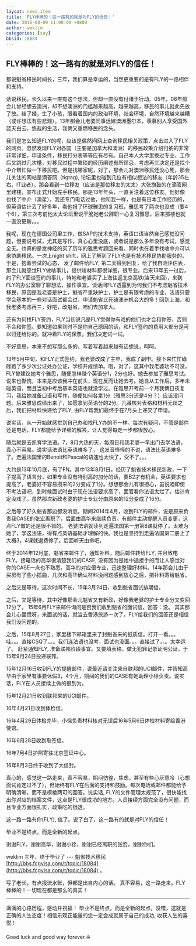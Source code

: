 ```yaml
---
layout: news_item
title: 'FLY棒棒的！这一路有的就是对FLY的信任！'
date: 2016-08-09 11:00:00 +0800
author: weklim
categories: [say]
bbsid: 18084
---
```


## FLY棒棒的！这一路有的就是对FLY的信任！

都说魁省移民时间长，三年，我们算是幸运的，当然更重要的是有FLY的一路相伴和支持。

话说移民，长久以来一直有这个想法，但却一直没有付诸于行动。05年，06年那会儿曾经想去澳洲，却不想澳洲的门槛越来越高，越来越高，移民的事儿就此先放了放。结了婚，生了小孩，眼看着国内的政治环境，社会环境，自然环境越来越糟（或许想法有些悲观）。13年那会儿老婆同事远嫁澳洲墨尔本，羡慕别人享受国外蓝天白云，悠哉的生活，我俩又重燃移民的念头。

我们是怎么知道FLY的呢，应该是偶然间网上查询移民相关政策，点击进入了FLY的网页。忽然发现FLY对各国（主要是加拿大和澳洲）的移民政策介绍归纳的非常非常详细，申请条件，移民打分表等等应有尽有。自己本人大学里换过专业，工作后又跳过几次槽，对移民过程中繁琐的经历阐述有所顾忌，考虑再三决定还是找个中介帮忙做一下移民吧。但是找哪家呢，对了，那会儿对澳洲移民还没心死，那会儿关注的网站是滴答网（tigtag), 论坛里也碰到几位有相似想法的移友（年龄35左右，IT业者）。那会看到一位移友（应该是那位移友的太太）大张旗鼓的在滴答网里建楼，宣布正式开始左手移民。那是13年年头，一直关注着这位移友。他好像也找了中介（澳星），我还专门电话过他，他和我一样，也是有日本工作经历的，但英语估计丢了好多年，看他报了环球雅思的复习班，雅思考了两次也没成（要4个6），第三次考前他太太论坛里说干脆她老公辞职一心复习雅思，后来那楼也就一直没更新。。。

我呢，现在在德国公司里工作，做SAP的技术支持，英语口语当然自己感觉没问题，但要说考试，尤其是写作，真心心里没底，或者说是那么多年没有考试，感觉全无。也真的是发神经的买了历年的雅思考题回来看。同时也在着手找啥中介可以来协助移民。一次上night shift，网上了解到了FLY也是有技术移民协助服务的。于是，抱着尝试的心态， 发了邮件给FLY, 第二天得到回复，给了我自测评估表，那会儿就感觉FLY做啥事儿，提供啥材料都很详细，很专业。后来13年五一过后，约了FLY面谈签约的事儿，特地和老婆买了上海往返北京高铁(当天来回)，来到FLY的办公室聊了聊想法，操作事宜。谈话间FLY透露到为何我们不考虑魁省技术移民，原因是我老婆是护士，魁省严重缺护士，护士是有限考虑的专业，法语只要学会基本的一些对话面试都会过，申请魁省比死磕澳洲机会大的多！回到上海，和我老婆考虑再三，好吧，改魁省，咱们去加拿大。

还有为何找FLY签约，FLY当初说凡是FLY觉得你有戏的他们也才会和你签，否则不会和你签。要知道如果到时不是你自己原因的话，和FLY签约的费用大部分是可以归还给你的。就冲着FLY的保票，我们决定试一试。

不好意思，本来不想写那么多的，写着写着越来越有话想说，呵呵。

13年5月中旬，和FLY正式签约，我老婆改成了主申，我成了副申。接下来忙忙碌碌跑了多少次公证处办公证，学校开成绩单。哦，对了，这其中我老婆功不可没，FLY曾建议她考个雅思，随便怎样赚个英语分1，2分也好。她去参加了雅思考试。说来也惭愧，本来是应该我冲在前头，现在反而让她去考。她自从工作后，多年未碰英语，而且当初中考后基本英语也就没学过。在雅思开考前一个月我俩日夜复习，我给她准备口语和写作，随便如何各拿1分（雅思3分还是4分？）应该没问题。后来雅思成绩出来了，如愿拿到英语分的2分。几番核对表格和材料无误之后，我们把材料快递给了FLY, 由FLY帮我们最终于在7月头上递交了申请。

说实话，从一开始就感觉到自己办和找FLY办的不一样。每次有疑问，不管是邮件还是电话，FLY都能给予详细的解答，让人觉得每走一步都很放心。

随后就是去凯育学法语。7，8月大热的天，每周日和我老婆一早出门去学法语，真心不容易。说实话法语比英语难多了， 这发音怪怪的不说，语法比英语难多了。走遍法国里的Benoit和Pascal的语速也太快了，受不了。。。

大约是13年10月底，有了FN。其中13年8月1日，经历了魁省技术移民新政，一下子提高了语言分，如果专业没有特别高的加分的话，要B2才有机会，英语要求也提高了，老婆好不容易攒来的2分变成了1分。想想那会儿有很担心，虽说咱即使不考法语吧，到时候面试时由于现在法语要求高了，面官看你法语太烂了，估计肯定没戏了。虽然那次新政老婆的护士专业分由原来的12分变成了16分。

之后等了好久魁省那边都没消息。期间2014年4月，收到FLY的邮件，说是原来负责我CASE的张宏离职了，后面由高华来继续负责。有邮件主动提醒人员变更，这点FLY做的还是很不错的。
老婆法语就读到走遍法国第一册第8课就停了。太难为她了，学这法语，得有点英语基础才理解的快。我也是坚持到走遍法国第二册上了大概3，4课就退费停了。后面听天由命吧。

终于2014年12月底，魁省来邮件了，通知补料，随后邮件转给FLY, 并且致电FLY。接电话的高华很清楚我们的CASE, 没有因为是她中途接手的而让人感觉对你的CASE一点也不熟悉。高华的对应很专业，迅速整理好材料。14年那会儿由于买房有了些小插曲，几次和高华确认材料没问题感到放心之后，把补料寄给魁省。

之后又是等待，这次时间不长，15年3月24日，收到魁省面试排期信。

之后，又是等待，其中好像那会儿魁省又有新政，好像我老婆的护士专业分又变回12分了。
15年6月FLY来邮件询问是否我们收到魁省的面试信，回答：没。
其实那会儿心里慌呀，来面试的话，就当去香港旅游一次了。FLY给我们的回答还是相信我们没问题的。

之后，15年8月27日，家里楼下邮箱里来了封魁省来的纸质信。打开一看。。。哇。。。直接CSQ了。。。我们连法语也没考，面试也没面。。。直接过了。。。太幸运了。
赶紧通知FLY, 准备联邦阶段事宜。又要填表格，做无犯罪记录证明公证，于15年9月24日投递联邦。

15年12月16日收到FLY的提醒邮件，说最近请关注来自联邦的UCI邮件，并告知高华由于家里有事要休假3，4个月，期间的我们的CASE有她助理小徐负责。说实话，FLY在人员接续上做的很到为。

15年12月21日收到联邦来的UCI邮件。

16年4月21日收到体检信。

16年4月29日体检完毕，小徐负责材料核对无误后16年5月6日体检材料寄给香港使馆。

16年6月28日收到取签信。

16年7月4日护照寄往北京签证中心。

16年8月3日终于收到了大信封。

真心的，感觉这一路走来，真不容易，期间彷徨，焦虑，甚至有些心灰意冷（心想面试肯定过不了），但始终有FLY在后面的支持和鼓励。每次电话或邮件都能给予明确清晰，而不是模棱两可的回答。说实话, FLY的文件管理太规范了，很快能找出你对应的档案文件，这点是FLY很成功的地方。人员接续方面完全没有问题，而且专业方面很扎实，政策吃的很透。

这一路一路有你(FLY), 值了。说了白了，这一路有的就是对FLY的信任！

毕业不是终点，而是全新的起点。

谢谢FLY。谢谢高华，谢谢小徐，谢谢已经离职的张宏，谢谢你们。

weklim 三年，终于毕业了 --- 魁省技术移民 [http://bbs.fcgvisa.com/t/topic/18084](http://bbs.fcgvisa.com/t/topic/18084) 。

写了老长，有点报流水账，但都是出自内心的话。
真不容易，这一路走来。FLY棒棒的！一切现在都是那么的真实！

---

满满的心路历程，感动并祝福！
毕业不是终点，而是全新的起点，没错，这就是正确的人生态度！相信乐观正能量的您一定会成就属于自己的成功, 收获人生的喜悦！

Good luck and good way forever :sailboat: